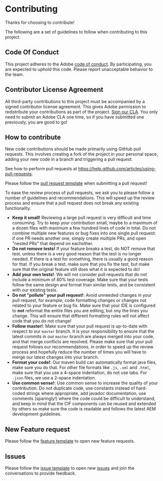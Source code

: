 # Contributing

Thanks for choosing to contribute!

The following are a set of guidelines to follow when contributing to this project.

## Code Of Conduct

This project adheres to the Adobe [code of conduct](CODE_OF_CONDUCT.md). By participating, you are expected to uphold this code. Please report unacceptable behavior to the team.

## Contributor License Agreement

All third-party contributions to this project must be accompanied by a signed contributor license agreement. This gives Adobe permission to redistribute your contributions as part of the project. [Sign our CLA](http://opensource.adobe.com/cla.html). You only need to submit an Adobe CLA one time, so if you have submitted one previously, you are good to go!

## How to contribute

New code contributions should be made primarily using GitHub pull requests. This involves creating a fork of the project in your personal space, adding your new code in a branch and triggering a pull request.

See how to perform pull requests at https://help.github.com/articles/using-pull-requests.

Please follow the [pull request template](PULL_REQUEST_TEMPLATE.md) when submitting a pull request!

To ease the review process of pull requests, we ask you to please follow a number of guidelines and recommendations. This will speed up the review process and ensure that a pull request does not break any existing functionality.
* **Keep it small!** Reviewing a large pull request is very difficult and time consuming. Try to keep your contribution small, maybe to a maximum of a dozen files with maximum a few hundred lines of code in total. Do not combine multiple new features or bug fixes into one single pull request: if one PR needs another one, simply create multiple PRs, and open "nested PRs" that depend on eachother.
* **Do not remove tests!** If your feature breaks a test, do NOT remove that test, unless there is a very good reason that the test is no longer needed. If there is a test for something, there is usually a good reason for that. If you break a test, make sure that you fix the test, but make sure that the original feature still does what it is expected to do!
* **Add your own tests!**: We will not consider pull requests that do not include a minimum of 80% test coverage. Make sure that your tests follow the same design and format than similar tests, and be consistent with our existing tests.
* **Do not "pollute" your pull request!**: Avoid unneeded changes in your pull request, for example, code formatting changes or changes not related to your feature or bug fix. Make sure that your IDE is configured to **not** reformat the entire files you are editing, but ony the lines you change. This will ensure that different formatting rules will not affect code that you do not change!
* **Follow master!**: Make sure that your pull request is up-to-date with respect to our `master` branch. It is your responsibility to ensure that the latest commits in our `master` branch are always merged into your code, and that merge conflicts are resolved. Please make sure that your pull request follows our recommendations, in order to speed up the review process and hopefully reduce the number of times you will have to merge our latest changes into your branch.
* **Format your code!**: Our maven build can automatically format java files, make sure you do that. For other file formats like `.js`, `.xml` and `.html`, make sure that you use a 4-space indentation, do not use tabs. For `.json` files, we use a 2-space indentation.
* **Use common sense!**: Use common sense to increase the quality of your contribution. Do not duplicate code, use constants instead of hard-coded strings where appropriate, add javadoc documentation, use comments (sparingly!) where the code could be difficult to understand, and keep in mind that the CIF components can be reused and extended by others so make sure the code is readable and follows the latest AEM development guidelines.

## New Feature request
Please follow the [feature template](ISSUE_TEMPLATE/FEATURE_REQUEST.md) to open new feature requests. 


## Issues

Please follow the [issue template](ISSUE_TEMPLATE/BUG_REPORT.md) to open new [issues](https://github.com/adobe/aem-core-forms-components/issues) and join the conversations to provide feedback. 
